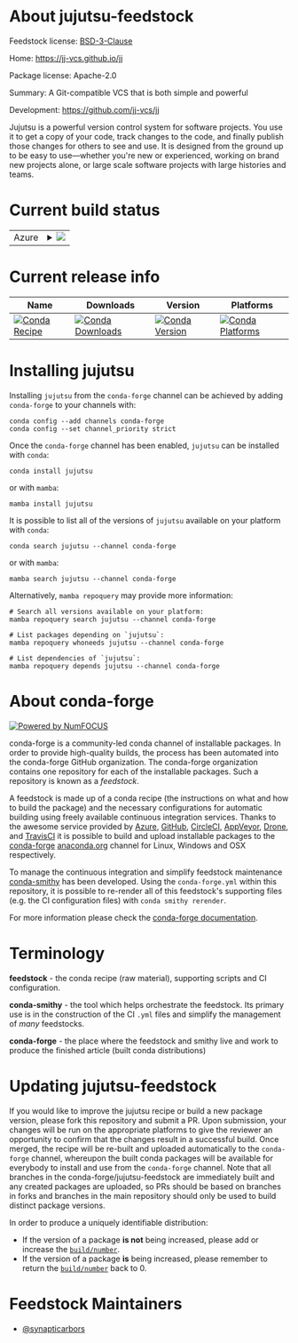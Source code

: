 About jujutsu-feedstock
=======================

Feedstock license: [BSD-3-Clause](https://github.com/conda-forge/jujutsu-feedstock/blob/main/LICENSE.txt)

Home: https://jj-vcs.github.io/jj

Package license: Apache-2.0

Summary: A Git-compatible VCS that is both simple and powerful

Development: https://github.com/jj-vcs/jj

Jujutsu is a powerful version control system for software projects. 
You use it to get a copy of your code, track changes to the code, and 
finally publish those changes for others to see and use. It is designed 
from the ground up to be easy to use—whether you're new or experienced, 
working on brand new projects alone, or large scale software projects 
with large histories and teams.

Current build status
====================


<table>
    
  <tr>
    <td>Azure</td>
    <td>
      <details>
        <summary>
          <a href="https://dev.azure.com/conda-forge/feedstock-builds/_build/latest?definitionId=25005&branchName=main">
            <img src="https://dev.azure.com/conda-forge/feedstock-builds/_apis/build/status/jujutsu-feedstock?branchName=main">
          </a>
        </summary>
        <table>
          <thead><tr><th>Variant</th><th>Status</th></tr></thead>
          <tbody><tr>
              <td>linux_64</td>
              <td>
                <a href="https://dev.azure.com/conda-forge/feedstock-builds/_build/latest?definitionId=25005&branchName=main">
                  <img src="https://dev.azure.com/conda-forge/feedstock-builds/_apis/build/status/jujutsu-feedstock?branchName=main&jobName=linux&configuration=linux%20linux_64_" alt="variant">
                </a>
              </td>
            </tr><tr>
              <td>osx_64</td>
              <td>
                <a href="https://dev.azure.com/conda-forge/feedstock-builds/_build/latest?definitionId=25005&branchName=main">
                  <img src="https://dev.azure.com/conda-forge/feedstock-builds/_apis/build/status/jujutsu-feedstock?branchName=main&jobName=osx&configuration=osx%20osx_64_" alt="variant">
                </a>
              </td>
            </tr><tr>
              <td>win_64</td>
              <td>
                <a href="https://dev.azure.com/conda-forge/feedstock-builds/_build/latest?definitionId=25005&branchName=main">
                  <img src="https://dev.azure.com/conda-forge/feedstock-builds/_apis/build/status/jujutsu-feedstock?branchName=main&jobName=win&configuration=win%20win_64_" alt="variant">
                </a>
              </td>
            </tr>
          </tbody>
        </table>
      </details>
    </td>
  </tr>
</table>

Current release info
====================

| Name | Downloads | Version | Platforms |
| --- | --- | --- | --- |
| [![Conda Recipe](https://img.shields.io/badge/recipe-jujutsu-green.svg)](https://anaconda.org/conda-forge/jujutsu) | [![Conda Downloads](https://img.shields.io/conda/dn/conda-forge/jujutsu.svg)](https://anaconda.org/conda-forge/jujutsu) | [![Conda Version](https://img.shields.io/conda/vn/conda-forge/jujutsu.svg)](https://anaconda.org/conda-forge/jujutsu) | [![Conda Platforms](https://img.shields.io/conda/pn/conda-forge/jujutsu.svg)](https://anaconda.org/conda-forge/jujutsu) |

Installing jujutsu
==================

Installing `jujutsu` from the `conda-forge` channel can be achieved by adding `conda-forge` to your channels with:

```
conda config --add channels conda-forge
conda config --set channel_priority strict
```

Once the `conda-forge` channel has been enabled, `jujutsu` can be installed with `conda`:

```
conda install jujutsu
```

or with `mamba`:

```
mamba install jujutsu
```

It is possible to list all of the versions of `jujutsu` available on your platform with `conda`:

```
conda search jujutsu --channel conda-forge
```

or with `mamba`:

```
mamba search jujutsu --channel conda-forge
```

Alternatively, `mamba repoquery` may provide more information:

```
# Search all versions available on your platform:
mamba repoquery search jujutsu --channel conda-forge

# List packages depending on `jujutsu`:
mamba repoquery whoneeds jujutsu --channel conda-forge

# List dependencies of `jujutsu`:
mamba repoquery depends jujutsu --channel conda-forge
```


About conda-forge
=================

[![Powered by
NumFOCUS](https://img.shields.io/badge/powered%20by-NumFOCUS-orange.svg?style=flat&colorA=E1523D&colorB=007D8A)](https://numfocus.org)

conda-forge is a community-led conda channel of installable packages.
In order to provide high-quality builds, the process has been automated into the
conda-forge GitHub organization. The conda-forge organization contains one repository
for each of the installable packages. Such a repository is known as a *feedstock*.

A feedstock is made up of a conda recipe (the instructions on what and how to build
the package) and the necessary configurations for automatic building using freely
available continuous integration services. Thanks to the awesome service provided by
[Azure](https://azure.microsoft.com/en-us/services/devops/), [GitHub](https://github.com/),
[CircleCI](https://circleci.com/), [AppVeyor](https://www.appveyor.com/),
[Drone](https://cloud.drone.io/welcome), and [TravisCI](https://travis-ci.com/)
it is possible to build and upload installable packages to the
[conda-forge](https://anaconda.org/conda-forge) [anaconda.org](https://anaconda.org/)
channel for Linux, Windows and OSX respectively.

To manage the continuous integration and simplify feedstock maintenance
[conda-smithy](https://github.com/conda-forge/conda-smithy) has been developed.
Using the ``conda-forge.yml`` within this repository, it is possible to re-render all of
this feedstock's supporting files (e.g. the CI configuration files) with ``conda smithy rerender``.

For more information please check the [conda-forge documentation](https://conda-forge.org/docs/).

Terminology
===========

**feedstock** - the conda recipe (raw material), supporting scripts and CI configuration.

**conda-smithy** - the tool which helps orchestrate the feedstock.
                   Its primary use is in the construction of the CI ``.yml`` files
                   and simplify the management of *many* feedstocks.

**conda-forge** - the place where the feedstock and smithy live and work to
                  produce the finished article (built conda distributions)


Updating jujutsu-feedstock
==========================

If you would like to improve the jujutsu recipe or build a new
package version, please fork this repository and submit a PR. Upon submission,
your changes will be run on the appropriate platforms to give the reviewer an
opportunity to confirm that the changes result in a successful build. Once
merged, the recipe will be re-built and uploaded automatically to the
`conda-forge` channel, whereupon the built conda packages will be available for
everybody to install and use from the `conda-forge` channel.
Note that all branches in the conda-forge/jujutsu-feedstock are
immediately built and any created packages are uploaded, so PRs should be based
on branches in forks and branches in the main repository should only be used to
build distinct package versions.

In order to produce a uniquely identifiable distribution:
 * If the version of a package **is not** being increased, please add or increase
   the [``build/number``](https://docs.conda.io/projects/conda-build/en/latest/resources/define-metadata.html#build-number-and-string).
 * If the version of a package **is** being increased, please remember to return
   the [``build/number``](https://docs.conda.io/projects/conda-build/en/latest/resources/define-metadata.html#build-number-and-string)
   back to 0.

Feedstock Maintainers
=====================

* [@synapticarbors](https://github.com/synapticarbors/)

